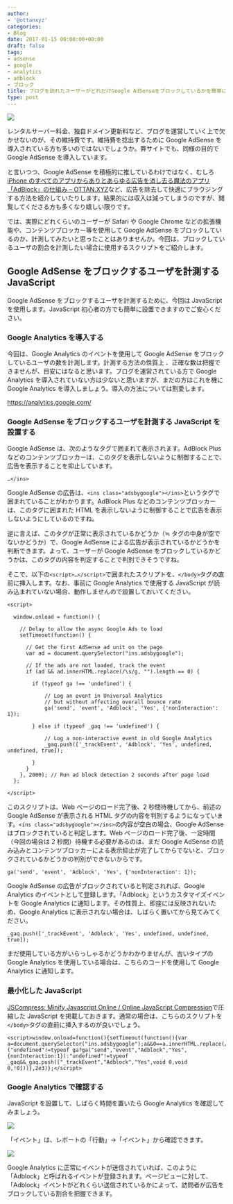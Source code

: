 ```yaml
---
author:
- '@ottanxyz'
categories:
- Blog
date: 2017-01-15 00:00:00+00:00
draft: false
tags:
- adsense
- google
- analytics
- adblock
- ブロック
title: ブログを訪れたユーザーがどれだけGoogle AdSenseをブロックしているかを簡単に計測する方法
type: post
---
```


![](170115-587adc00b89dd.jpg)

レンタルサーバー料金、独自ドメイン更新料など、ブログを運営していく上で欠かせないのが、その維持費です。維持費を捻出するために Google AdSense を導入されている方も多いのではないでしょうか。弊サイトでも、同様の目的で Google AdSense を導入しています。

と言いつつ、Google AdSense を積極的に推しているわけではなく、むしろ[iPhone のすべてのアプリからありとあらゆる広告を消し去る魔法のアプリ「AdBlock」の仕組み – OTTAN.XYZ](/posts/2016/10/ios-adblock-5057/)など、広告を除去して快適にブラウジングする方法を紹介していたりします。結果的には収入は減ってしまうのですが、閲覧してくださる方も多くなり嬉しい限りです。

では、実際にどれくらいのユーザーが Safari や Google Chrome などの拡張機能や、コンテンツブロッカー等を使用して Google AdSense をブロックしているのか、計測してみたいと思ったことはありませんか。今回は、ブロックしているユーザの割合を計測したい場合に使用するスクリプトをご紹介します。

## Google AdSense をブロックするユーザを計測する JavaScript

Google AdSense をブロックするユーザを計測するために、今回は JavaScript を使用します。JavaScript 初心者の方でも簡単に設置できますのでご安心ください。

### Google Analytics を導入する

今回は、Google Analytics のイベントを使用して Google AdSense をブロックしているユーザの数を計測します。計測する方法の性質上
、正確な数は把握できませんが、目安にはなると思います。ブログを運営されている方で Google Analytics を導入されていない方は少ないと思いますが、まだの方はこれを機に Google Analytics を導入しましょう。導入の方法については割愛します。

https://analytics.google.com/

### Google AdSense をブロックするユーザを計測する JavaScript を設置する

Google AdSense は、次のようなタグで囲まれて表示されます。AdBlock Plus などのコンテンツブロッカーは、このタグを表示しないように制御することで、広告を表示することを抑止しています。

    …</ins>

Google AdSense の広告は、`<ins class="adsbygoogle"></ins>`というタグで囲まれていることがわかります。AdBlock Plus などのコンテンツブロッカーは、このタグに囲まれた HTML を表示しないように制御することで広告を表示しないようにしているのですね。

逆に言えば、このタグが正常に表示されているかどうか（≒ タグの中身が空でないかどうか）で、Google AdSense による広告が表示されているかどうかを判断できます。よって、ユーザーが Google AdSense をブロックしているかどうかは、このタグの内容を判定することで判別できそうですね。

そこで、以下の`<script>…</script>`で囲まれたスクリプトを、`</body>`タグの直前に挿入します。なお、事前に Google Analytics で使用する JavaScript が読み込まれていない場合、動作しませんので設置しておいてください。

    <script>

      window.onload = function() {

        // Delay to allow the async Google Ads to load
        setTimeout(function() {

          // Get the first AdSense ad unit on the page
          var ad = document.querySelector("ins.adsbygoogle");

          // If the ads are not loaded, track the event
          if (ad && ad.innerHTML.replace(/\s/g, "").length == 0) {

            if (typeof ga !== 'undefined') {

                // Log an event in Universal Analytics
                // but without affecting overall bounce rate
                ga('send', 'event', 'Adblock', 'Yes', {'nonInteraction': 1});

            } else if (typeof _gaq !== 'undefined') {

                // Log a non-interactive event in old Google Analytics
                _gaq.push(['_trackEvent', 'Adblock', 'Yes', undefined, undefined, true]);

            }
          }
        }, 2000); // Run ad block detection 2 seconds after page load
      };

    </script>

このスクリプトは、Web ページのロード完了後、2 秒間待機してから、前述の Google AdSense が表示される HTML タグの内容を判別するようになっています。`<ins class="adsbygoogle"></ins>`の内容が空白の場合、Google AdSense はブロックされていると判定します。Web ページのロード完了後、一定時間（今回の場合は 2 秒間）待機する必要があるのは、まだ Google AdSense の読み込みとコンテンツブロッカーによる表示抑止が完了してからでないと、ブロックされているかどうかの判別ができないからです。

    ga('send', 'event', 'Adblock', 'Yes', {'nonInteraction': 1});

Google AdSense の広告がブロックされていると判定されれば、Google Analytics のイベントとして登録します。「Adblock」というカスタマイズイベントを Google Analytics に通知します。その性質上、即座には反映されないため、Google Analytics に表示されない場合は、しばらく置いてから見てみてください。

    _gaq.push(['_trackEvent', 'Adblock', 'Yes', undefined, undefined, true]);

まだ使用している方がいらっしゃるかどうかわかりませんが、古いタイプの Google Analytics を使用している場合は、こちらのコードを使用して Google Analytics に通知します。

### 最小化した JavaScript

[JSCompress: Minify Javascript Online / Online JavaScript Compression](https://jscompress.com/)で圧縮した JavaScript を掲載しておきます。通常の場合は、こちらのスクリプトを`</body>`タグの直前に挿入するのが良いでしょう。

    <script>window.onload=function(){setTimeout(function(){var a=document.querySelector("ins.adsbygoogle");a&&0==a.innerHTML.replace(/\s/g,"").length&&("undefined"!=typeof ga?ga("send","event","Adblock","Yes",{nonInteraction:1}):"undefined"!=typeof _gaq&&_gaq.push(["_trackEvent","Adblock","Yes",void 0,void 0,!0]))},2e3)};</script>

### Google Analytics で確認する

JavaScript を設置して、しばらく時間を置いたら Google Analytics を確認してみましょう。

![](170115-587ae1a287215.png)

「イベント」は、レポートの「行動」→「イベント」から確認できます。

![](170115-587ae1ae7b72d.png)

Google Analytics に正常にイベントが送信されていれば、このように「Adblock」と呼ばれるイベントが登録されます。ページビューに対して、「Adblock」イベントがどれくらい送信されているかによって、訪問者が広告をブロックしている割合を把握できます。